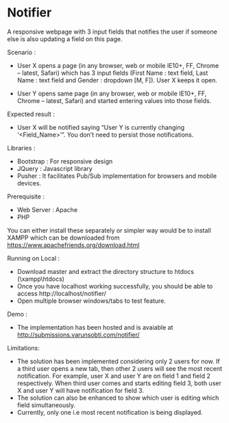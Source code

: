 # Notifier
A responsive webpage with 3 input fields that notifies the user if someone else is also updating a field on this page.

Scenario :
  - User X opens a page (in any browser, web or mobile IE10+, FF, Chrome – latest, Safari) which has 3 input fields (First Name : text field, Last Name : text field and Gender : dropdown [M, F]). User X keeps it open.

  - User Y opens same page (in any browser, web or mobile IE10+, FF, Chrome – latest, Safari) and started entering values into those fields.

Expected result :
  - User X will be notified saying “User Y is currently changing ‘<Field_Name>’”. You don’t need to persist those notifications.

Libraries :
  - Bootstrap : For responsive design
  - JQuery : Javascript library
  - Pusher : It facilitates Pub/Sub implementation for browsers and mobile devices.

Prerequisite :
  - Web Server : Apache
  - PHP
  
  You can either install these separately or simpler way would be to install XAMPP which can be downloaded from https://www.apachefriends.org/download.html

Running on Local :
  - Download master and extract the directory structure to htdocs (\xampp\htdocs\)
  - Once you have localhost working successfully, you should be able to access http://localhost/notifier/
  - Open multiple browser windows/tabs to test feature.

Demo :
  - The implementation has been hosted and is avaiable at http://submissions.varunsobti.com/notifier/

Limitations:
  - The solution has been implemented considering only 2 users for now. If a third user opens a new tab, then other 2 users will see the most recent notification. For example, user X and user Y are on field 1 and field 2 respectively. When third user comes and starts editing field 3, both user X and user Y will have notification for field 3.
  - The solution can also be enhanced to show which user is editing which field simultaneously.
  - Currently, only one i.e most recent notification is being displayed.
